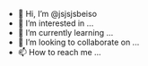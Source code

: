 - 👋 Hi, I’m @jsjsjsbeiso
- 👀 I’m interested in ...
- 🌱 I’m currently learning ...
- 💞️ I’m looking to collaborate on ...
- 📫 How to reach me ...

<!---
jsjsjsbeiso/jsjsjsbeiso is a ✨ special ✨ repository because its `README.md` (this file) appears on your GitHub profile.
You can click the Preview link to take a look at your changes.
--->

